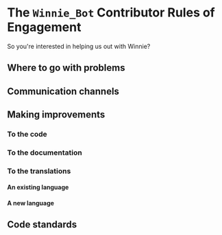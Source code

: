 # The `Winnie_Bot` Contributor Rules of Engagement

So you're interested in helping us out with Winnie?

## Where to go with problems

## Communication channels

## Making improvements

### To the code

### To the documentation

### To the translations

#### An existing language

#### A new language

## Code standards